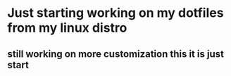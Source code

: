 # Just starting working on my dotfiles from my linux distro
## still working on more customization this it is just start 
